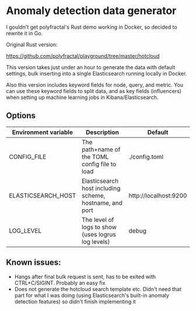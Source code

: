 # Anomaly detection data generator

I gouldn't get polyfractal's Rust demo working in Docker, so decided to rewrite it in Go.

Original Rust version:

https://github.com/polyfractal/playground/tree/master/hotcloud

This version takes just under an hour to generate the data with default settings, bulk inserting into a single Elasticsearch running locally in Docker.

Also this version includes keyword fields for node, query, and metric. You can use these keyword fields to split data, and as key fields (influencers) when setting up machine learning jobs in Kibana/Elasticsearch.

## Options

| Environment variable | Description                                             | Default               |
|----------------------|---------------------------------------------------------|-----------------------|
| CONFIG_FILE          | The path+name of the TOML config file to load           | ./config.toml         |
| ELASTICSEARCH_HOST   | Elasticsearch host including scheme, hostname, and port | http://localhost:9200 |
| LOG_LEVEL            | The level of logs to show (uses logrus log levels)      | debug                 |

## Known issues:

- Hangs after final bulk request is sent, has to be exited with CTRL+C/SIGINT. Probably an easy fix
- Does not generate the hotcloud search template etc. Didn't need that part for what I was doing (using Elasticsearch's built-in anomaly detection features) so didn't finish implementing it

